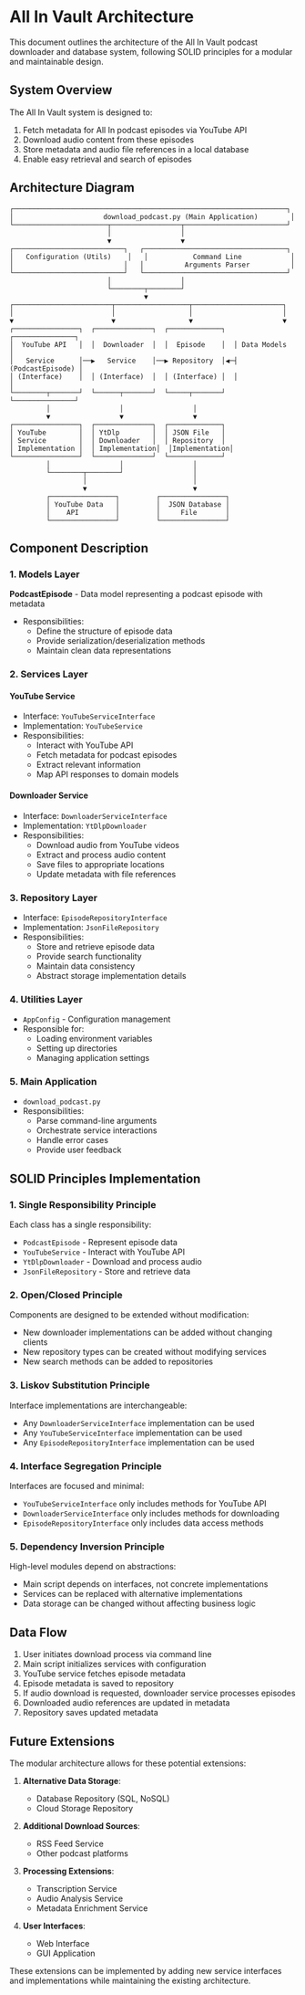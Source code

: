 # All In Vault Architecture

This document outlines the architecture of the All In Vault podcast downloader and database system, following SOLID principles for a modular and maintainable design.

## System Overview

The All In Vault system is designed to:
1. Fetch metadata for All In podcast episodes via YouTube API
2. Download audio content from these episodes
3. Store metadata and audio file references in a local database
4. Enable easy retrieval and search of episodes

## Architecture Diagram

```
┌───────────────────────────────────────────────────────────────────┐
│                      download_podcast.py (Main Application)        │
└───────────────────────┬─────────────────┬─────────────────────────┘
                        │                 │
                        ▼                 ▼
┌───────────────────────────┐   ┌───────────────────────────────────┐
│   Configuration (Utils)    │   │           Command Line            │
│                           │   │          Arguments Parser          │
└───────────────────────────┘   └───────────────────────────────────┘
                        │                 │
                        └────────┬────────┘
                                 ▼
┌────────────────────────┬──────────────────┬──────────────────────┐
│                        │                  │                      │
▼                        ▼                  ▼                      ▼
┌────────────────┐  ┌──────────────┐  ┌─────────────┐  ┌───────────────┐
│  YouTube API   │  │  Downloader  │  │  Episode    │  │ Data Models   │
│   Service      │──▶   Service    │──▶ Repository  │◀─┤ (PodcastEpisode) │
│ (Interface)    │  │ (Interface)  │  │ (Interface) │  │               │
└────────┬───────┘  └──────┬───────┘  └─────┬───────┘  └───────────────┘
         │                 │                 │
         ▼                 ▼                 ▼
┌────────────────┐  ┌──────────────┐  ┌─────────────┐
│ YouTube        │  │ YtDlp        │  │ JSON File   │
│ Service        │  │ Downloader   │  │ Repository  │
│ Implementation │  │ Implementation│  │Implementation│
└────────────────┘  └──────────────┘  └─────────────┘
         │                 │                 │
         └────────┬────────┘                 │
                  │                          │
                  ▼                          ▼
         ┌────────────────┐         ┌────────────────┐
         │ YouTube Data   │         │  JSON Database │
         │    API         │         │     File       │
         └────────────────┘         └────────────────┘
```

## Component Description

### 1. Models Layer

**PodcastEpisode** - Data model representing a podcast episode with metadata

- Responsibilities:
  - Define the structure of episode data
  - Provide serialization/deserialization methods
  - Maintain clean data representations

### 2. Services Layer

#### YouTube Service

- Interface: `YouTubeServiceInterface`
- Implementation: `YouTubeService`
- Responsibilities:
  - Interact with YouTube API
  - Fetch metadata for podcast episodes
  - Extract relevant information
  - Map API responses to domain models

#### Downloader Service

- Interface: `DownloaderServiceInterface`
- Implementation: `YtDlpDownloader`
- Responsibilities:
  - Download audio from YouTube videos
  - Extract and process audio content
  - Save files to appropriate locations
  - Update metadata with file references

### 3. Repository Layer

- Interface: `EpisodeRepositoryInterface`
- Implementation: `JsonFileRepository`
- Responsibilities:
  - Store and retrieve episode data
  - Provide search functionality
  - Maintain data consistency
  - Abstract storage implementation details

### 4. Utilities Layer

- `AppConfig` - Configuration management
- Responsible for:
  - Loading environment variables
  - Setting up directories
  - Managing application settings

### 5. Main Application

- `download_podcast.py`
- Responsibilities:
  - Parse command-line arguments
  - Orchestrate service interactions
  - Handle error cases
  - Provide user feedback

## SOLID Principles Implementation

### 1. Single Responsibility Principle

Each class has a single responsibility:
- `PodcastEpisode` - Represent episode data
- `YouTubeService` - Interact with YouTube API
- `YtDlpDownloader` - Download and process audio
- `JsonFileRepository` - Store and retrieve data

### 2. Open/Closed Principle

Components are designed to be extended without modification:
- New downloader implementations can be added without changing clients
- New repository types can be created without modifying services
- New search methods can be added to repositories

### 3. Liskov Substitution Principle

Interface implementations are interchangeable:
- Any `DownloaderServiceInterface` implementation can be used
- Any `YouTubeServiceInterface` implementation can be used
- Any `EpisodeRepositoryInterface` implementation can be used

### 4. Interface Segregation Principle

Interfaces are focused and minimal:
- `YouTubeServiceInterface` only includes methods for YouTube API
- `DownloaderServiceInterface` only includes methods for downloading
- `EpisodeRepositoryInterface` only includes data access methods

### 5. Dependency Inversion Principle

High-level modules depend on abstractions:
- Main script depends on interfaces, not concrete implementations
- Services can be replaced with alternative implementations
- Data storage can be changed without affecting business logic

## Data Flow

1. User initiates download process via command line
2. Main script initializes services with configuration
3. YouTube service fetches episode metadata
4. Episode metadata is saved to repository
5. If audio download is requested, downloader service processes episodes
6. Downloaded audio references are updated in metadata
7. Repository saves updated metadata

## Future Extensions

The modular architecture allows for these potential extensions:

1. **Alternative Data Storage**:
   - Database Repository (SQL, NoSQL)
   - Cloud Storage Repository

2. **Additional Download Sources**:
   - RSS Feed Service
   - Other podcast platforms

3. **Processing Extensions**:
   - Transcription Service
   - Audio Analysis Service
   - Metadata Enrichment Service

4. **User Interfaces**:
   - Web Interface
   - GUI Application

These extensions can be implemented by adding new service interfaces and implementations while maintaining the existing architecture. 